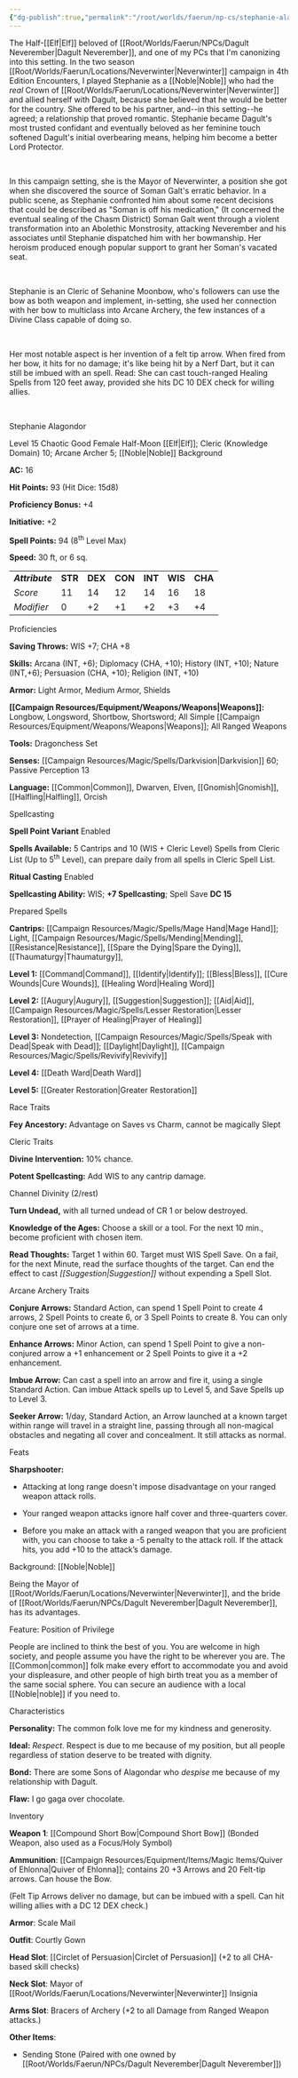 ```yaml
---
{"dg-publish":true,"permalink":"/root/worlds/faerun/np-cs/stephanie-alagandor/","tags":["Faerun"]}
---
```


The Half-[[Elf\|Elf]] beloved of [[Root/Worlds/Faerun/NPCs/Dagult Neverember\|Dagult Neverember]], and one of my PCs that I'm canonizing into this setting. In the two season [[Root/Worlds/Faerun/Locations/Neverwinter\|Neverwinter]] campaign in 4th Edition Encounters, I played Stephanie as a [[Noble\|Noble]] who had the *real* Crown of [[Root/Worlds/Faerun/Locations/Neverwinter\|Neverwinter]] and allied herself with Dagult, because she believed that he would be better for the country. She offered to be his partner, and--in this setting--he agreed; a relationship that proved romantic. Stephanie became Dagult's most trusted confidant and eventually beloved as her feminine touch softened Dagult's initial overbearing means, helping him become a better Lord Protector.

 

In this campaign setting, she is the Mayor of Neverwinter, a position she got when she discovered the source of Soman Galt's erratic behavior. In a public scene, as Stephanie confronted him about some recent decisions that could be described as "Soman is off his medication," (It concerned the eventual sealing of the Chasm District) Soman Galt went through a violent transformation into an Abolethic Monstrosity, attacking Neverember and his associates until Stephanie dispatched him with her bowmanship. Her heroism produced enough popular support to grant her Soman's vacated seat.

 

Stephanie is an Cleric of Sehanine Moonbow, who's followers can use the bow as both weapon and implement, in-setting, she used her connection with her bow to multiclass into Arcane Archery, the few instances of a Divine Class capable of doing so.

 

Her most notable aspect is her invention of a felt tip arrow. When fired from her bow, it hits for no damage; it's like being hit by a Nerf Dart, but it can still be imbued with an spell. Read: She can cast touch-ranged Healing Spells from 120 feet away, provided she hits DC 10 DEX check for willing allies.

 

Stephanie Alagondor

Level 15 Chaotic Good Female Half-Moon [[Elf\|Elf]]; Cleric (Knowledge Domain) 10; Arcane Archer 5; [[Noble\|Noble]] Background

**AC:** 16

**Hit Points:** 93 (Hit Dice: 15d8)

**Proficiency Bonus:** +4

**Initiative:** +2

**Spell Points:** 94 (8<sup>th</sup> Level Max)

**Speed:** 30 ft, or 6 sq.

|                 |         |         |         |         |         |         |
|-----------------|---------|---------|---------|---------|---------|---------|
| ***Attribute*** | **STR** | **DEX** | **CON** | **INT** | **WIS** | **CHA** |
| *Score*         | 11      | 14      | 12      | 14      | 16      | 18      |
| *Modifier*      | 0       | +2      | +1      | +2      | +3      | +4      |

Proficiencies

**Saving Throws:** WIS +7; CHA +8

**Skills:** Arcana (INT, +6); Diplomacy (CHA, +10); History (INT, +10); Nature (INT,+6); Persuasion (CHA, +10); Religion (INT, +10)

**Armor:** Light Armor, Medium Armor, Shields

**[[Campaign Resources/Equipment/Weapons/Weapons\|Weapons]]:** Longbow, Longsword, Shortbow, Shortsword; All Simple [[Campaign Resources/Equipment/Weapons/Weapons\|Weapons]]; All Ranged Weapons

**Tools:** Dragonchess Set

**Senses:** [[Campaign Resources/Magic/Spells/Darkvision\|Darkvision]] 60; Passive Perception 13

**Language:** [[Common\|Common]], Dwarven, Elven, [[Gnomish\|Gnomish]], [[Halfling\|Halfling]], Orcish

Spellcasting

**Spell Point Variant** Enabled

**Spells Available:** 5 Cantrips and 10 (WIS + Cleric Level) Spells from Cleric List (Up to 5<sup>th</sup> Level), can prepare daily from all spells in Cleric Spell List.

**Ritual Casting** Enabled

**Spellcasting Ability:** WIS; **+7 Spellcasting**; Spell Save **DC 15**

Prepared Spells

**Cantrips:** [[Campaign Resources/Magic/Spells/Mage Hand\|Mage Hand]]; Light, [[Campaign Resources/Magic/Spells/Mending\|Mending]], [[Resistance\|Resistance]], [[Spare the Dying\|Spare the Dying]], [[Thaumaturgy\|Thaumaturgy]],

**Level 1:** [[Command\|Command]], [[Identify\|Identify]]; [[Bless\|Bless]], [[Cure Wounds\|Cure Wounds]], [[Healing Word\|Healing Word]]

**Level 2:** [[Augury\|Augury]], [[Suggestion\|Suggestion]]; [[Aid\|Aid]], [[Campaign Resources/Magic/Spells/Lesser Restoration\|Lesser Restoration]], [[Prayer of Healing\|Prayer of Healing]]

**Level 3:** Nondetection, [[Campaign Resources/Magic/Spells/Speak with Dead\|Speak with Dead]]; [[Daylight\|Daylight]], [[Campaign Resources/Magic/Spells/Revivify\|Revivify]]

**Level 4:** [[Death Ward\|Death Ward]]

**Level 5:** [[Greater Restoration\|Greater Restoration]]

Race Traits

**Fey Ancestory:** Advantage on Saves vs Charm, cannot be magically Slept

Cleric Traits

**Divine Intervention:** 10% chance.

**Potent Spellcasting:** Add WIS to any cantrip damage.

Channel Divinity (2/rest)

**Turn Undead,** with all turned undead of CR 1 or below destroyed.

**Knowledge of the Ages:** Choose a skill or a tool. For the next 10 min., become proficient with chosen item.

**Read Thoughts:** Target 1 within 60. Target must WIS Spell Save. On a fail, for the next Minute, read the surface thoughts of the target. Can end the effect to cast *[[Suggestion\|Suggestion]]* without expending a Spell Slot.

Arcane Archery Traits

**Conjure Arrows:** Standard Action, can spend 1 Spell Point to create 4 arrows, 2 Spell Points to create 6, or 3 Spell Points to create 8. You can only conjure one set of arrows at a time.

**Enhance Arrows:** Minor Action, can spend 1 Spell Point to give a non-conjured arrow a +1 enhancement or 2 Spell Points to give it a +2 enhancement.

**Imbue Arrow:** Can cast a spell into an arrow and fire it, using a single Standard Action. Can imbue Attack spells up to Level 5, and Save Spells up to Level 3.

**Seeker Arrow:** 1/day, Standard Action, an Arrow launched at a known target within range will travel in a straight line, passing through all non-magical obstacles and negating all cover and concealment. It still attacks as normal.

Feats

**Sharpshooter:**

-   Attacking at long range doesn't impose disadvantage on your ranged weapon attack rolls.

-   Your ranged weapon attacks ignore half cover and three-quarters cover.

-   Before you make an attack with a ranged weapon that you are proficient with, you can choose to take a -5 penalty to the attack roll. If the attack hits, you add +10 to the attack’s damage.

Background: [[Noble\|Noble]]

Being the Mayor of [[Root/Worlds/Faerun/Locations/Neverwinter\|Neverwinter]], and the bride of [[Root/Worlds/Faerun/NPCs/Dagult Neverember\|Dagult Neverember]], has its advantages.

Feature: Position of Privilege

People are inclined to think the best of you. You are welcome in high society, and people assume you have the right to be wherever you are. The [[Common\|common]] folk make every effort to accommodate you and avoid your displeasure, and other people of high birth treat you as a member of the same social sphere. You can secure an audience with a local [[Noble\|noble]] if you need to.

Characteristics

**Personality:** The common folk love me for my kindness and generosity.

**Ideal:** *Respect*. Respect is due to me because of my position, but all people regardless of station deserve to be treated with dignity.

**Bond:** There are some Sons of Alagondar who *despise* me because of my relationship with Dagult.

**Flaw:** I go gaga over chocolate.

Inventory

**Weapon 1**: [[Compound Short Bow\|Compound Short Bow]] (Bonded Weapon, also used as a Focus/Holy Symbol)

**Ammunition**: [[Campaign Resources/Equipment/Items/Magic Items/Quiver of Ehlonna\|Quiver of Ehlonna]]; contains 20 +3 Arrows and 20 Felt-tip arrows. Can house the Bow.

(Felt Tip Arrows deliver no damage, but can be imbued with a spell. Can hit willing allies with a DC 12 DEX check.)

**Armor**: Scale Mail

**Outfit**: Courtly Gown

**Head Slot**: [[Circlet of Persuasion\|Circlet of Persuasion]] (+2 to all CHA-based skill checks)

**Neck Slot**: Mayor of [[Root/Worlds/Faerun/Locations/Neverwinter\|Neverwinter]] Insignia

**Arms Slot**: Bracers of Archery (+2 to all Damage from Ranged Weapon attacks.)

**Other Items**:

-   Sending Stone (Paired with one owned by [[Root/Worlds/Faerun/NPCs/Dagult Neverember\|Dagult Neverember]])

